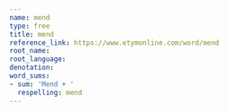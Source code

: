 ```yaml
---
name: mend
type: free
title: mend
reference_link: https://www.etymonline.com/word/mend
root_name: 
root_language: 
denotation: 
word_sums:
- sum: 'Mend + '
  respelling: mend
---
```

